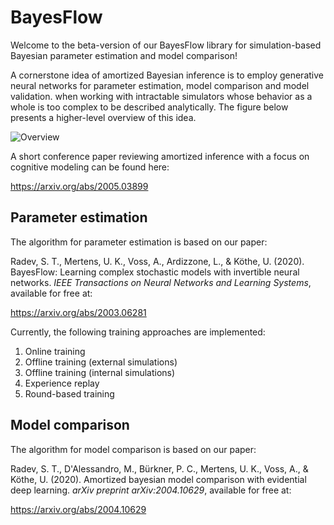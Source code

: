 # BayesFlow
Welcome to the beta-version of our BayesFlow library for simulation-based Bayesian parameter estimation and model comparison!

A cornerstone idea of amortized Bayesian inference is to employ generative neural networks for parameter estimation, model comparison and model validation.
when working with intractable simulators whose behavior as a whole is too complex to be described analytically. The figure below presents a higher-level overview of this idea. 

![Overview](https://github.com/stefanradev93/BayesFlow/blob/master/img/high_level_framework.png)

A short conference paper reviewing amortized inference with a focus on cognitive modeling can be found here:

https://arxiv.org/abs/2005.03899

## Parameter estimation

The algorithm for parameter estimation is based on our paper:

Radev, S. T., Mertens, U. K., Voss, A., Ardizzone, L., & Köthe, U. (2020). BayesFlow: Learning complex stochastic models with invertible neural networks. <em>IEEE Transactions on Neural Networks and Learning Systems</em>, available for free at:

https://arxiv.org/abs/2003.06281

Currently, the following training approaches are implemented:
1. Online training
2. Offline training (external simulations)
3. Offline training (internal simulations)
4. Experience replay
5. Round-based training

## Model comparison

The algorithm for model comparison is based on our paper:

Radev, S. T., D'Alessandro, M., Bürkner, P. C., Mertens, U. K., Voss, A., & Köthe, U. (2020). Amortized bayesian model comparison with evidential deep learning. <em>arXiv preprint arXiv:2004.10629</em>, available for free at:

https://arxiv.org/abs/2004.10629
